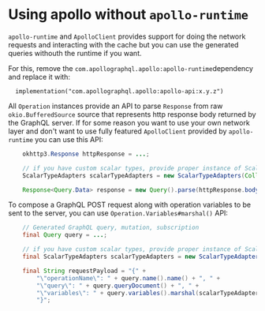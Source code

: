 # Using apollo without `apollo-runtime`

`apollo-runtime` and `ApolloClient` provides support for doing the network requests and interacting with the cache but you can use the generated queries withouth the runtime if you want.

For this, remove the `com.apollographql.apollo:apollo-runtime`dependency and replace it with:

```
  implementation("com.apollographql.apollo:apollo-api:x.y.z")
```

All `Operation` instances provide an API to parse `Response` from raw `okio.BufferedSource` source that represents http response body returned by the GraphQL server.
If for some reason you want to use your own network layer and don't want to use fully featured `ApolloClient` provided by `apollo-runtime` you can use this API:

```java
    okhttp3.Response httpResponse = ...;

    // if you have custom scalar types, provide proper instance of ScalarTypeAdapters with your own custom adapters
    ScalarTypeAdapters scalarTypeAdapters = new ScalarTypeAdapters(Collections.<ScalarType, CustomTypeAdapter>emptyMap());

    Response<Query.Data> response = new Query().parse(httpResponse.body().source(), scalarTypeAdapters);
```

To compose a GraphQL POST request along with operation variables to be sent to the server, you can use `Operation.Variables#marshal()` API: 

```java
    // Generated GraphQL query, mutation, subscription
    final Query query = ...;

    // if you have custom scalar types, provide proper instance of ScalarTypeAdapters with your own custom adapters
    final ScalarTypeAdapters scalarTypeAdapters = new ScalarTypeAdapters(Collections.<ScalarType, CustomTypeAdapter>emptyMap());

    final String requestPayload = "{" +
        "\"operationName\": " + query.name().name() + ", " +
        "\"query\": " + query.queryDocument() + ", " +
        "\"variables\": " + query.variables().marshal(scalarTypeAdapters) +
        "}";
```
